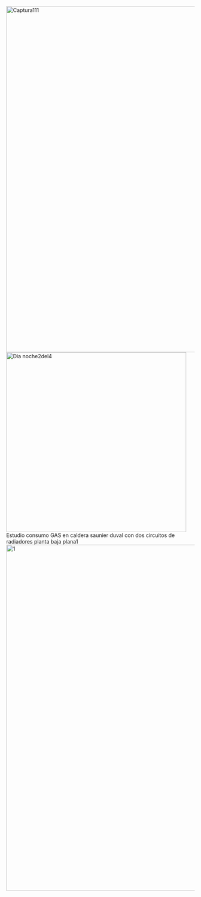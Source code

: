 <img width="926" alt="Captura111" src="https://user-images.githubusercontent.com/7822864/196007266-5b8e906b-3927-4b21-bfe7-b637ae5d1b7e.PNG">
<img width="481" alt="Dia noche2del4" src="https://user-images.githubusercontent.com/7822864/196007270-8c315562-7f6c-4767-a0af-a20b6b580669.PNG">
Estudio consumo GAS en caldera saunier duval con dos circuitos de radiadores planta baja plana1<img width="926" alt="1" src="https://user-images.githubusercontent.com/7822864/196007242-98b0263d-ad9f-4a35-aed5-fb7027d61681.png">
